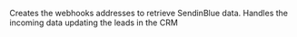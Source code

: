 Creates the webhooks addresses to retrieve SendinBlue data.
Handles the incoming data updating the leads in the CRM
